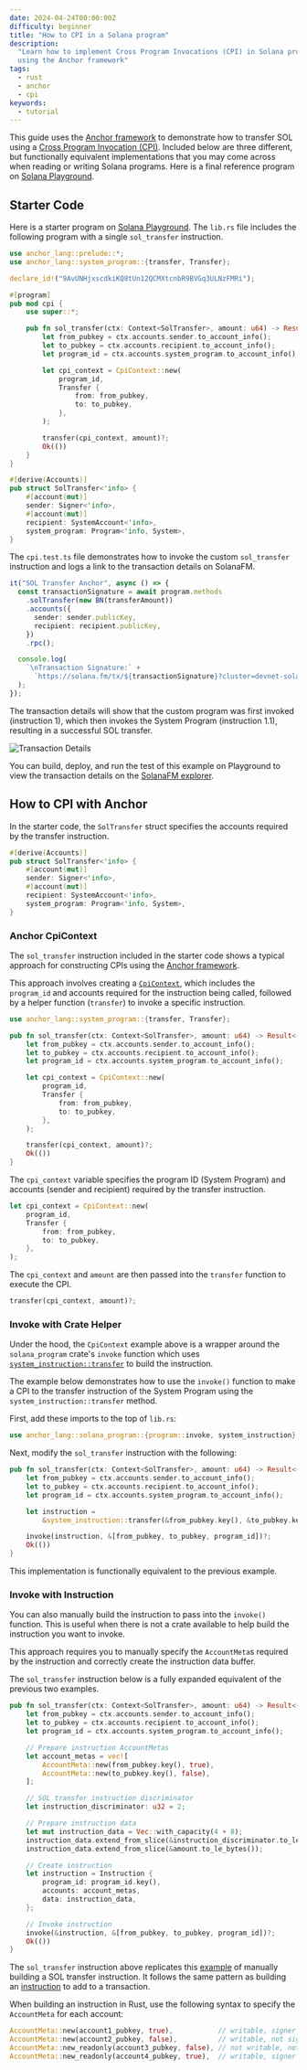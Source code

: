 ```yaml
---
date: 2024-04-24T00:00:00Z
difficulty: beginner
title: "How to CPI in a Solana program"
description:
  "Learn how to implement Cross Program Invocations (CPI) in Solana programs
  using the Anchor framework"
tags:
  - rust
  - anchor
  - cpi
keywords:
  - tutorial
---
```


This guide uses the
[Anchor framework](/content/guides/getstarted/intro-to-anchor.md) to demonstrate
how to transfer SOL using a [Cross Program Invocation (CPI)](/docs/core/cpi.md).
Included below are three different, but functionally equivalent implementations
that you may come across when reading or writing Solana programs. Here is a
final reference program on
[Solana Playground](https://beta.solpg.io/github.com/ZYJLiu/doc-examples/tree/main/cpi).

## Starter Code

Here is a starter program on
[Solana Playground](https://beta.solpg.io/github.com/ZYJLiu/doc-examples/tree/main/cpi-sol-transfer).
The `lib.rs` file includes the following program with a single `sol_transfer`
instruction.

```rust filename="lib.rs"
use anchor_lang::prelude::*;
use anchor_lang::system_program::{transfer, Transfer};

declare_id!("9AvUNHjxscdkiKQ8tUn12QCMXtcnbR9BVGq3ULNzFMRi");

#[program]
pub mod cpi {
    use super::*;

    pub fn sol_transfer(ctx: Context<SolTransfer>, amount: u64) -> Result<()> {
        let from_pubkey = ctx.accounts.sender.to_account_info();
        let to_pubkey = ctx.accounts.recipient.to_account_info();
        let program_id = ctx.accounts.system_program.to_account_info();

        let cpi_context = CpiContext::new(
            program_id,
            Transfer {
                from: from_pubkey,
                to: to_pubkey,
            },
        );

        transfer(cpi_context, amount)?;
        Ok(())
    }
}

#[derive(Accounts)]
pub struct SolTransfer<'info> {
    #[account(mut)]
    sender: Signer<'info>,
    #[account(mut)]
    recipient: SystemAccount<'info>,
    system_program: Program<'info, System>,
}
```

The `cpi.test.ts` file demonstrates how to invoke the custom `sol_transfer`
instruction and logs a link to the transaction details on SolanaFM.

```ts filename="cpi.test.ts"
it("SOL Transfer Anchor", async () => {
  const transactionSignature = await program.methods
    .solTransfer(new BN(transferAmount))
    .accounts({
      sender: sender.publicKey,
      recipient: recipient.publicKey,
    })
    .rpc();

  console.log(
    `\nTransaction Signature:` +
      `https://solana.fm/tx/${transactionSignature}?cluster=devnet-solana`,
  );
});
```

The transaction details will show that the custom program was first invoked
(instruction 1), which then invokes the System Program (instruction 1.1),
resulting in a successful SOL transfer.

![Transaction Details](/assets/docs/core/cpi/transaction-details.png)

You can build, deploy, and run the test of this example on Playground to view
the transaction details on the [SolanaFM explorer](https://solana.fm/).

## How to CPI with Anchor

In the starter code, the `SolTransfer` struct specifies the accounts required by
the transfer instruction.

```rust /sender/ /recipient/ /system_program/
#[derive(Accounts)]
pub struct SolTransfer<'info> {
    #[account(mut)]
    sender: Signer<'info>,
    #[account(mut)]
    recipient: SystemAccount<'info>,
    system_program: Program<'info, System>,
}
```

### Anchor CpiContext

The `sol_transfer` instruction included in the starter code shows a typical
approach for constructing CPIs using the
[Anchor framework](https://www.anchor-lang.com/).

This approach involves creating a
[`CpiContext`](https://docs.rs/anchor-lang/latest/anchor_lang/context/struct.CpiContext.html),
which includes the `program_id` and accounts required for the instruction being
called, followed by a helper function (`transfer`) to invoke a specific
instruction.

```rust
use anchor_lang::system_program::{transfer, Transfer};
```

```rust /cpi_context/ {14}
pub fn sol_transfer(ctx: Context<SolTransfer>, amount: u64) -> Result<()> {
    let from_pubkey = ctx.accounts.sender.to_account_info();
    let to_pubkey = ctx.accounts.recipient.to_account_info();
    let program_id = ctx.accounts.system_program.to_account_info();

    let cpi_context = CpiContext::new(
        program_id,
        Transfer {
            from: from_pubkey,
            to: to_pubkey,
        },
    );

    transfer(cpi_context, amount)?;
    Ok(())
}
```

The `cpi_context` variable specifies the program ID (System Program) and
accounts (sender and recipient) required by the transfer instruction.

```rust /program_id/ /from_pubkey/ /to_pubkey/
let cpi_context = CpiContext::new(
    program_id,
    Transfer {
        from: from_pubkey,
        to: to_pubkey,
    },
);
```

The `cpi_context` and `amount` are then passed into the `transfer` function to
execute the CPI.

```rust
transfer(cpi_context, amount)?;
```

### Invoke with Crate Helper

Under the hood, the `CpiContext` example above is a wrapper around the
`solana_program` crate's `invoke` function which uses
[`system_instruction::transfer`](https://github.com/solana-labs/solana/blob/27eff8408b7223bb3c4ab70523f8a8dca3ca6645/sdk/program/src/system_instruction.rs#L881)
to build the instruction.

The example below demonstrates how to use the `invoke()` function to make a CPI
to the transfer instruction of the System Program using the
`system_instruction::transfer` method.

First, add these imports to the top of `lib.rs`:

```rust
use anchor_lang::solana_program::{program::invoke, system_instruction};
```

Next, modify the `sol_transfer` instruction with the following:

```rust /instruction/1,3 {9}
pub fn sol_transfer(ctx: Context<SolTransfer>, amount: u64) -> Result<()> {
    let from_pubkey = ctx.accounts.sender.to_account_info();
    let to_pubkey = ctx.accounts.recipient.to_account_info();
    let program_id = ctx.accounts.system_program.to_account_info();

    let instruction =
        &system_instruction::transfer(&from_pubkey.key(), &to_pubkey.key(), amount);

    invoke(instruction, &[from_pubkey, to_pubkey, program_id])?;
    Ok(())
}
```

This implementation is functionally equivalent to the previous example.

### Invoke with Instruction

You can also manually build the instruction to pass into the `invoke()`
function. This is useful when there is not a crate available to help build the
instruction you want to invoke.

This approach requires you to manually specify the `AccountMeta`s required by
the instruction and correctly create the instruction data buffer.

The `sol_transfer` instruction below is a fully expanded equivalent of the
previous two examples.

```rust /instruction/10,13 {28}
pub fn sol_transfer(ctx: Context<SolTransfer>, amount: u64) -> Result<()> {
    let from_pubkey = ctx.accounts.sender.to_account_info();
    let to_pubkey = ctx.accounts.recipient.to_account_info();
    let program_id = ctx.accounts.system_program.to_account_info();

    // Prepare instruction AccountMetas
    let account_metas = vec![
        AccountMeta::new(from_pubkey.key(), true),
        AccountMeta::new(to_pubkey.key(), false),
    ];

    // SOL transfer instruction discriminator
    let instruction_discriminator: u32 = 2;

    // Prepare instruction data
    let mut instruction_data = Vec::with_capacity(4 + 8);
    instruction_data.extend_from_slice(&instruction_discriminator.to_le_bytes());
    instruction_data.extend_from_slice(&amount.to_le_bytes());

    // Create instruction
    let instruction = Instruction {
        program_id: program_id.key(),
        accounts: account_metas,
        data: instruction_data,
    };

    // Invoke instruction
    invoke(&instruction, &[from_pubkey, to_pubkey, program_id])?;
    Ok(())
}
```

The `sol_transfer` instruction above replicates this
[example](/docs/core/transactions.md#manual-sol-transfer) of manually building a
SOL transfer instruction. It follows the same pattern as building an
[instruction](/docs/core/transactions.md#instruction) to add to a transaction.

When building an instruction in Rust, use the following syntax to specify the
`AccountMeta` for each account:

```rust
AccountMeta::new(account1_pubkey, true),           // writable, signer
AccountMeta::new(account2_pubkey, false),          // writable, not signer
AccountMeta::new_readonly(account3_pubkey, false), // not writable, not signer
AccountMeta::new_readonly(account4_pubkey, true),  // writable, signer
```
